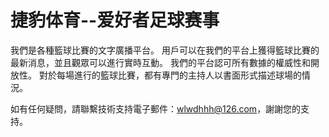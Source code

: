 # 捷豹体育--爱好者足球赛事

我們是各種籃球比賽的文字廣播平台。 用戶可以在我們的平台上獲得籃球比賽的最新消息，並且觀眾可以進行實時互動。 我們的平台認可所有數據的權威性和開放性。 對於每場進行的籃球比賽，都有專門的主持人以書面形式描述球場的情況。

如有任何疑問，請聯繫技術支持電子郵件：wlwdhhh@126.com，謝謝您的支持。
